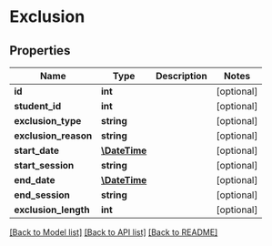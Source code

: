 # Exclusion

## Properties
Name | Type | Description | Notes
------------ | ------------- | ------------- | -------------
**id** | **int** |  | [optional] 
**student_id** | **int** |  | [optional] 
**exclusion_type** | **string** |  | [optional] 
**exclusion_reason** | **string** |  | [optional] 
**start_date** | [**\DateTime**](\DateTime.md) |  | [optional] 
**start_session** | **string** |  | [optional] 
**end_date** | [**\DateTime**](\DateTime.md) |  | [optional] 
**end_session** | **string** |  | [optional] 
**exclusion_length** | **int** |  | [optional] 

[[Back to Model list]](../README.md#documentation-for-models) [[Back to API list]](../README.md#documentation-for-api-endpoints) [[Back to README]](../README.md)


